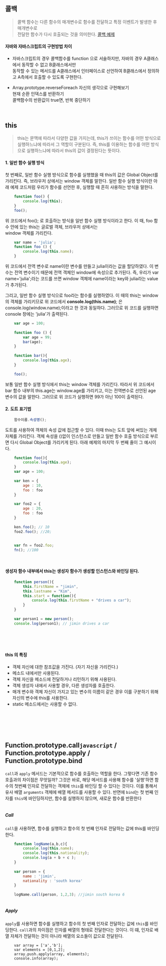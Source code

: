 
## 콜백
> 콜백 함수는 다른 함수의 매개변수로 함수를 전달하고 특정 이벤트가 발생한 후 매개변수로 <br>
> 전달한 함수가 다시 호출되는 것을 의미한다.
> [콜백 예제](https://github.com/eococ/study/blob/main/WebContent/chapter3_practice.jsp)
	
#### 자바와 자바스크립트의 구현방법 차이
- 자바스크립트의 경우 콜백함수를 function 으로 서술하지만, 자바의 경우 A클래스에서 동작할 수 없고 B클래스에서만 <br>
  동작할 수 있는 메서드를 A클래스에서 인터페이스로 선언하여 B클래스에서 정의하고 A측에서 호출할 수 있도록 구현한다.

- Array.prototype.reverseForeach
  자신의 생각으로 구현해보기  
  현재 순환 인덱스를 반환하기  
  콜백함수의 반환값이 true면, 반복 중단하기
  
<br>


## this
>this는 문맥에 따라서 다양한 값을 가지는데, this가 쓰이는 함수를 어떤 방식으로 실행하느냐에 따라서 그 역할이 구분된다.
> 즉, this를 이용하는 함수를 어떤 방식으로 실행하느냐에 따라서 this의 값이 결정된다는 뜻이다.
 
 
#### 1. 일반 함수 실행 방식
첫 번째로, 일반 함수 실행 방식으로 함수를 실행했을 때 this의 값은 Global Object를 가리킨다. 즉, 브라우저 상에서는 window 객체를 말한다.
일반 함수 실행 방식이란 아래 예제 코드처럼 우리가 함수를 선언한 후, 실행할 때 흔히 사용하는 방식을 말한다.

```javascript
	function foo() {
		console.log(this);
	}
	foo();
```

위 코드에서 foo(); 로 호출하는 방식을 일반 함수 실행 방식이라고 한다. 이 때, foo 함수 안에 있는 this는 글로벌 객체, 브라우저 상에서는 <br>
window 객체를 가리킨다.

```javascript
	var name = 'julia';
	function foo () {
		console.log(this.name); 
	}
```

위 코드에서 전역 변수로 name이란 변수를 만들고 julia이라는 값을 할당하였다. 이 변수는 전역 변수이기 때문에 전역 객체인 window에 속성으로 추가된다.
즉, 우리가 var name='julia';라는 코드를 쓰면 window 객체에 name이라는 key와 julia라는 value가 추가된다.

그리고, 일반 함수 실행 방식으로 foo라는 함수를 실행하였다. 이 때의 this는 window의 객체를 가리키므로 위 코드에서 __console.log(this.name)__; 은 
console.log(window.name);이라고 한 것과 동일하다. 그러므로 위 코드를 실행하면 console 창에는 'julia'가 출력된다.


```javascript
	var age = 100;
	
	function foo () {
		var age = 99;
		bar(age);
	}
	
	function bar(){
		console.log(this.age);
	}
	
	foo();
```

보통 일반 함수 실행 방식에서 this는 window 객체를 가리킨다. 따라서 위 코드에서 bar 함수 내부의 this.age는 window.age를 가리키고, 이는 전역변수로 선언된 age 변수의 값을 말한다. 그러므로 위 코드가 실행하면 99가 아닌 100이 출력된다.


#### 2. 도트 표기법
```javascript
	함수이름.속성명();
```

도트를 사용하여 객체의 속성 값에 접근할 수 있다. 이때 this는 도트 앞에 써있는 개체 자체를 가리킨다.
객체 속성을 ()없이 인스턴스로 만들고 일반 함수 호출 방식으로 부르면 다시 Global Object를 가리키게 된다. 
아래 예제의 마지막 두 번째 줄이 그 예시이다.

```javascript
	function foo(){
		console.log(this.age);
	}
	var age = 100;
	
	var ken = {
		age : 10,
		foo : foo
	}
	
	var foo2 = {
		age : 20,
		foo : foo
	}
	
	ken.foo(); // 10
	foo2.foo(); //20;
	
	
	var fn = foo2.foo;
	fn(); //100
	
	
```

#### 생성자 함수 내부에서 this는 생성자 함수가 생성할 인스턴스와 바인딩 된다.

````javascript
	function person(){
		this.firstName = "jimin",
		this.lastname = "Kim",
		this.start = function(){
			console.log(this.firstName + "drives a car");
		}
	}
	
	var person1 = new person();
	console.log(person1); // jimin drives a car
	
````

<br><br>

#### this 의 특징
- 객체 자신에 대한 참조값을 가진다. (자기 자신을 가리킨다.)
- 메소드 내에서만 사용된다.
- 객체 자신을 메소드에 전달하거나 리턴하기 위해 사용된다.
- 객체 생성자 내에서 사용할 경우, 다른 생성자를 호출한다.
- 매개 변수와 객체 자신이 가지고 있는 변수의 이름이 같은 경우 이를 구분하기 위해 자신의 변수에 this를 사용한다.
- static 메소드에서는 사용할 수 없다.
	

<br><br><br><br>	
	
## 	Function.prototype.call`javascript` / Function.prototype.apply / Function.prototype.bind
`call`과 `apply` 메서드는 기본적으로 함수를 호출하는 역할을 한다. 그렇다면 기존 함수호출과의 차이점은 무엇일까?
그것은 바로, 해당 메서드를 사용해 함수를 '실행'하면 함수의 첫번째 인자로 전달하는 객체에 `this`를 바인딩 할 수 있다는 것이다.
이를 통해서 유사 배열 `arguments` 객체에 배열 메서드를 사용할 수 있다. 반면에 `bind`는 첫 번째 인자를 `this`에 바인딩하지만, 
함수를 실행하지 않으며, 새로운 함수를 반환한다
<br><br>

##### Call

`call`을 사용하면, 함수를 실행하고 함수의 첫 번쨰 인자로 전달하는 값에 this를 바인딩한다.

```javascript
	function logName(a,b,c){
		console.log(this.name);
		console.log(this.nationality);
		console.log(a + b + c );
	}
	
	var person = {
		name : 'jimin',
		nationality : 'south korea'
	}
	
	logName.call(person, 1,2,3); //jimin south korea 6
	
```

##### Apply
`apply`를 사용하면 함수를 실행하고 함수의 첫 번째 인자로 전달하는 값에 `this`를 바인딩한다.
`call`과의 차이점은 인자를 배열의 형태로 전달한다는 것이다. 이 떄, 인자로 배열 자체가 전달하는 것이 아니라 배열의
요소들이 값으로 전달된다.


```jsvsscript
	var array = ['a','b'];
	var elements = [0,1,2];
	array.push.apply(array, elements);
	console.info(array);
	
```




























